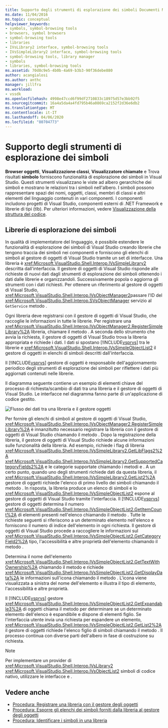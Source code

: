 ```yaml
---
title: Supporto degli strumenti di esplorazione dei simboli Documenti Microsoft
ms.date: 11/04/2016
ms.topic: conceptual
helpviewer_keywords:
- symbols, symbol-browsing tools
- browsers, symbol browsers
- symbol-browsing tools
- libraries
- IVsLibrary2 interface, symbol-browsing tools
- IVsSimpleLibrary2 interface, symbol-browsing tools
- symbol-browsing tools, library manager
- symbols
- libraries, symbol-browsing tools
ms.assetid: 70d8c9e5-4b0b-4a69-b3b3-90f36debe880
author: acangialosi
ms.author: anthc
manager: jillfra
ms.workload:
- vssdk
ms.openlocfilehash: 4998e47ccd6f99df2710833c18975d57e3bb92f5
ms.sourcegitcommit: 16a4a5da4a4fd795b46a0869ca2152f2d36e6db2
ms.translationtype: MT
ms.contentlocale: it-IT
ms.lasthandoff: 04/06/2020
ms.locfileid: "80704773"
---
```

# <a name="supporting-symbol-browsing-tools"></a>Supporto degli strumenti di esplorazione dei simboli
**Browser oggetti**, **Visualizzazione classi**, **Visualizzatore chiamate** e Trova risultati **simbolo** forniscono funzionalità di esplorazione dei simboli in Visual Studio. Questi strumenti visualizzano le viste ad albero gerarchiche dei simboli e mostrano le relazioni tra i simboli nell'albero. I simboli possono rappresentare spazi dei nomi, oggetti, classi, membri di classi e altri elementi del linguaggio contenuti in vari componenti. I componenti includono progetti di Visual Studio, componenti esterni di .NET Framework e librerie di tipi (tlb). Per ulteriori informazioni, vedere [Visualizzazione della struttura del codice](../../ide/viewing-the-structure-of-code.md).

## <a name="symbol-browsing-libraries"></a>Librerie di esplorazione dei simboli
 In qualità di implementatore del linguaggio, è possibile estendere le funzionalità di esplorazione dei simboli di Visual Studio creando librerie che tengono traccia dei simboli nei componenti e forniscono gli elenchi di simboli al gestore di oggetti di Visual Studio tramite un set di interfacce. Una libreria è <xref:Microsoft.VisualStudio.Shell.Interop.IVsSimpleLibrary2> descritta dall'interfaccia. Il gestore di oggetti di Visual Studio risponde alle richieste di nuovi dati dagli strumenti di esplorazione dei simboli ottenendo i dati dalle librerie e organizzandoli. Successivamente popola o aggiorna gli strumenti con i dati richiesti. Per ottenere un riferimento al gestore di oggetti di Visual Studio, <xref:Microsoft.VisualStudio.Shell.Interop.IVsObjectManager2>passare l'ID del <xref:Microsoft.VisualStudio.Shell.Interop.SVsObjectManager> servizio al `GetService` metodo .

 Ogni libreria deve registrarsi con il gestore di oggetti di Visual Studio, che raccoglie le informazioni in tutte le librerie. Per registrare una <xref:Microsoft.VisualStudio.Shell.Interop.IVsObjectManager2.RegisterSimpleLibrary%2A> libreria, chiamare il metodo . A seconda dello strumento che avvia la richiesta, il gestore di oggetti di Visual Studio trova la libreria appropriata e richiede i dati. I dati si spostano [!INCLUDE[vsprvs](../../code-quality/includes/vsprvs_md.md)] tra le librerie e <xref:Microsoft.VisualStudio.Shell.Interop.IVsSimpleObjectList2> il gestore di oggetti in elenchi di simboli descritti dall'interfaccia.

 Il [!INCLUDE[vsprvs](../../code-quality/includes/vsprvs_md.md)] gestore di oggetti è responsabile dell'aggiornamento periodico degli strumenti di esplorazione dei simboli per riflettere i dati più aggiornati contenuti nelle librerie.

 Il diagramma seguente contiene un esempio di elementi chiave del processo di richiesta/scambio di dati tra una libreria e il gestore di oggetti di Visual Studio. Le interfacce nel diagramma fanno parte di un'applicazione di codice gestito.

 ![Flusso dei dati tra una libreria e il gestore oggetti](../../extensibility/internals/media/callbrowserdiagram.gif "CallBrowserDiagram (Diagramma di CallBrowser)")

 Per fornire gli elenchi di simboli al gestore di oggetti di Visual Studio, <xref:Microsoft.VisualStudio.Shell.Interop.IVsObjectManager2.RegisterSimpleLibrary%2A> è innanzitutto necessario registrare la libreria con il gestore di oggetti di Visual Studio chiamando il metodo . Dopo la registrazione della libreria, il gestore di oggetti di Visual Studio richiede alcune informazioni sulle funzionalità della libreria. Ad esempio, richiede i flag di libreria <xref:Microsoft.VisualStudio.Shell.Interop.IVsSimpleLibrary2.GetLibFlags2%2A> <xref:Microsoft.VisualStudio.Shell.Interop.IVsSimpleLibrary2.GetSupportedCategoryFields2%2A> e le categorie supportate chiamando i metodi e . A un certo punto, quando uno degli strumenti richiede dati da questa libreria, il <xref:Microsoft.VisualStudio.Shell.Interop.IVsSimpleLibrary2.GetList2%2A> gestore di oggetti richiede l'elenco di primo livello dei simboli chiamando il metodo . In risposta, la libreria produce un elenco di simboli e lo <xref:Microsoft.VisualStudio.Shell.Interop.IVsSimpleObjectList2> espone al gestore di oggetti di Visual Studio tramite l'interfaccia. Il [!INCLUDE[vsprvs](../../code-quality/includes/vsprvs_md.md)] gestore di oggetti determina il numero <xref:Microsoft.VisualStudio.Shell.Interop.IVsSimpleObjectList2.GetItemCount%2A> di elementi presenti nell'elenco chiamando il metodo . Tutte le richieste seguenti si riferiscono a un determinato elemento nell'elenco e forniscono il numero di indice dell'elemento in ogni richiesta. Il gestore di oggetti di Visual Studio procede a raccogliere le informazioni sul <xref:Microsoft.VisualStudio.Shell.Interop.IVsSimpleObjectList2.GetCategoryField2%2A> tipo, l'accessibilità e altre proprietà dell'elemento chiamando il metodo .

 Determina il nome dell'elemento <xref:Microsoft.VisualStudio.Shell.Interop.IVsSimpleObjectList2.GetTextWithOwnership%2A> chiamando il metodo e richiede <xref:Microsoft.VisualStudio.Shell.Interop.IVsSimpleObjectList2.GetDisplayData%2A> le informazioni sull'icona chiamando il metodo . L'icona viene visualizzata a sinistra del nome dell'elemento e illustra il tipo di elemento, l'accessibilità e altre proprietà.

 Il [!INCLUDE[vsprvs](../../code-quality/includes/vsprvs_md.md)] gestore <xref:Microsoft.VisualStudio.Shell.Interop.IVsSimpleObjectList2.GetExpandable3%2A> di oggetti chiama il metodo per determinare se un determinato elemento dell'elenco è espandibile e dispone di elementi figlio. Se l'interfaccia utente invia una richiesta per espandere un elemento, <xref:Microsoft.VisualStudio.Shell.Interop.IVsSimpleObjectList2.GetList2%2A> il gestore di oggetti richiede l'elenco figlio di simboli chiamando il metodo . Il processo continua con diverse parti dell'albero in fase di costruzione su richiesta.

> [!NOTE]
> Per implementare un provider di <xref:Microsoft.VisualStudio.Shell.Interop.IVsLibrary2> <xref:Microsoft.VisualStudio.Shell.Interop.IVsObjectList2> simboli di codice nativo, utilizzare le interfacce e .

## <a name="see-also"></a>Vedere anche
- [Procedura: Registrare una libreria con il gestore degli oggetti](../../extensibility/internals/how-to-register-a-library-with-the-object-manager.md)
- [Procedura: Esporre gli elenchi dei simboli forniti dalla libreria al gestore degli oggetti](../../extensibility/internals/how-to-expose-lists-of-symbols-provided-by-the-library-to-the-object-manager.md)
- [Procedura: Identificare i simboli in una libreria](../../extensibility/internals/how-to-identify-symbols-in-a-library.md)
